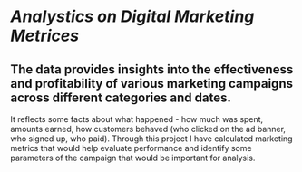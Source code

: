 # *Analystics on Digital Marketing Metrices*
 ## The data provides insights into the effectiveness and profitability of various marketing campaigns across different categories and dates. 

It reflects some facts about what happened - how much was spent, amounts earned, how customers behaved (who clicked on the ad banner, who signed up, who paid).
Through this project I have calculated marketing metrics that would help evaluate performance and identify some parameters of the campaign that would be important for analysis.


